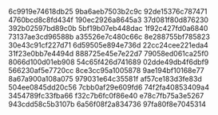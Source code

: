 6c9919e74618db25
9ba6aeb7503b2c9c
92de15376c787471
4760bcd8c8fd434f
190ec2926a8645a3
37d081f80d876230
392b02597bd89c0b
5bf19b07eb448dac
1f92c427fd0a6840
73137ae3cd96588b
a35526e7c480c66c
8e288755bf785823
30e43c91cf227d71
6d59505e894e736d
22cc24cee221eda4
31f23e0bb7e4494d
888725e45e7e22d7
79058ed061ca25f0
8066d100d01eb908
54c65f426d741689
02dde49db4f6dbf9
566230af5e7720cc
8ce3cc95a1005878
9ae194bf10168e77
8a67a900a108a075
979031e64c35581f
af57ce183d3fe83d
504ee0845dd20c56
7cbb0af29e609fd6
74f2fa40853409a4
3454789fc33fba66
f32c7b6fc0f86e40
e78c7fb75a3e5267
943cdd58c5b3107b
6a56f08f2a834736
97fa80f8e7045314
